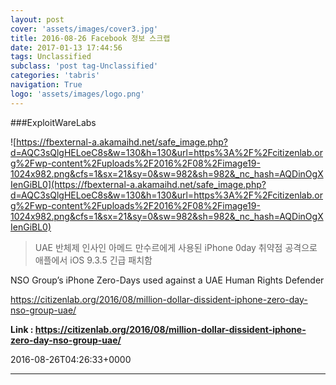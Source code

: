 ```yaml
---
layout: post
cover: 'assets/images/cover3.jpg'
title: 2016-08-26 Facebook 정보 스크랩
date: 2017-01-13 17:44:56
tags: Unclassified
subclass: 'post tag-Unclassified'
categories: 'tabris'
navigation: True
logo: 'assets/images/logo.png'
---
```


###ExploitWareLabs

![https://fbexternal-a.akamaihd.net/safe_image.php?d=AQC3sQlgHELoeC8s&w=130&h=130&url=https%3A%2F%2Fcitizenlab.org%2Fwp-content%2Fuploads%2F2016%2F08%2Fimage19-1024x982.png&cfs=1&sx=21&sy=0&sw=982&sh=982&_nc_hash=AQDinOgXIenGiBL0](https://fbexternal-a.akamaihd.net/safe_image.php?d=AQC3sQlgHELoeC8s&w=130&h=130&url=https%3A%2F%2Fcitizenlab.org%2Fwp-content%2Fuploads%2F2016%2F08%2Fimage19-1024x982.png&cfs=1&sx=21&sy=0&sw=982&sh=982&_nc_hash=AQDinOgXIenGiBL0)

>UAE 반체제 인사인 아메드 만수르에게 사용된 iPhone 0day 취약점 공격으로 애플에서 iOS 9.3.5 긴급 패치함

NSO Group’s iPhone Zero-Days used against a UAE Human Rights Defender

https://citizenlab.org/2016/08/million-dollar-dissident-iphone-zero-day-nso-group-uae/

**Link : <https://citizenlab.org/2016/08/million-dollar-dissident-iphone-zero-day-nso-group-uae/>**

2016-08-26T04:26:33+0000

---

